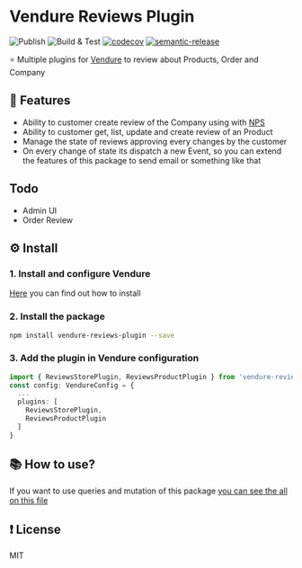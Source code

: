 # Vendure Reviews Plugin
![Publish](https://github.com/jonyw4/vendure-reviews-plugin/workflows/Publish/badge.svg?branch=master)
![Build & Test](https://github.com/jonyw4/vendure-reviews-plugin/workflows/Build%20&%20Test/badge.svg)
[![codecov](https://codecov.io/gh/jonyw4/vendure-reviews-plugin/branch/master/graph/badge.svg)](https://codecov.io/gh/jonyw4/vendure-reviews-plugin)
[![semantic-release](https://img.shields.io/badge/%20%20%F0%9F%93%A6%F0%9F%9A%80-semantic--release-e10079.svg)](https://github.com/semantic-release/semantic-release)

⭐ Multiple plugins for [Vendure](https://github.com/vendure-ecommerce/vendure) to review about Products, Order and Company

## 🌟 Features
- Ability to customer create review of the Company using with [NPS](https://en.wikipedia.org/wiki/Net_Promoter)
- Ability to customer get, list, update and create review of an Product
- Manage the state of reviews approving every changes by the customer
- On every change of state its dispatch a new Event, so you can extend the features of this package to send email or something like that

## Todo
- Admin UI
- Order Review

## ⚙️ Install
### 1. Install and configure Vendure
[Here](https://www.vendure.io/docs/getting-started/) you can find out how to install

### 2. Install the package
```bash
npm install vendure-reviews-plugin --save
```

### 3. Add the plugin in Vendure configuration
```typescript
import { ReviewsStorePlugin, ReviewsProductPlugin } from 'vendure-reviews-plugin';
const config: VendureConfig = {
  ...
  plugins: [
    ReviewsStorePlugin,
    ReviewsProductPlugin
  ]
}
```

## 📚 How to use?
If you want to use queries and mutation of this package [you can see the all on this file](https://github.com/jonyw4/vendure-reviews-plugin/blob/master/src/api/schema/)

## ❗️ License
MIT 